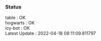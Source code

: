 ### Status


table : OK  
hogwarts : OK  
icy-bot : OK  
Latest Update : 2022-04-18 08:11:09.811797
